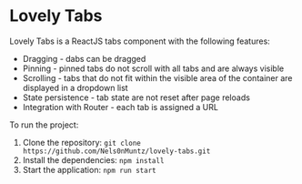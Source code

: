 # Lovely Tabs
Lovely Tabs is a ReactJS tabs component with the following features:
- Dragging - dabs can be dragged
- Pinning - pinned tabs do not scroll with all tabs and are always visible
- Scrolling - tabs that do not fit within the visible area of the container are displayed in a dropdown list
- State persistence - tab state are not reset after page reloads
- Integration with Router - each tab is assigned a URL

To run the project:

1. Clone the repository: `git clone https://github.com/Nels0nMuntz/lovely-tabs.git`
2. Install the dependencies: `npm install`
3. Start the application: `npm run start`

